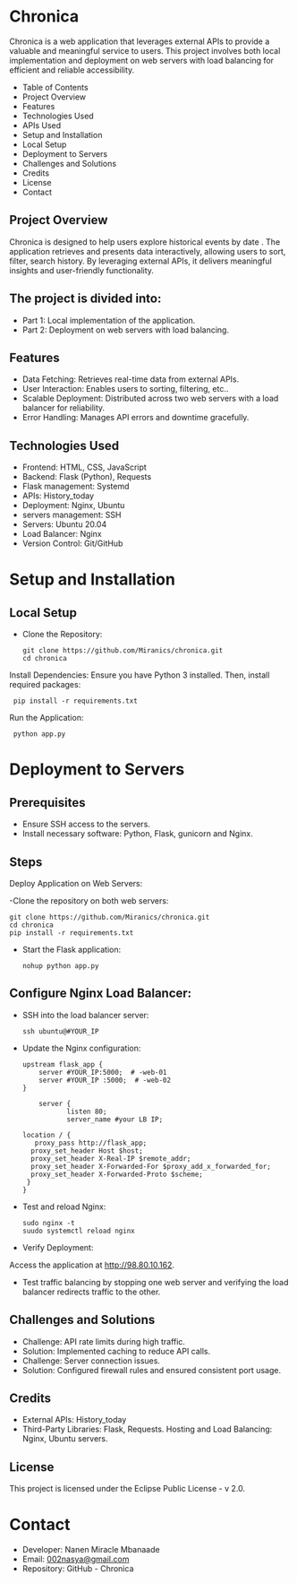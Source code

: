    
# Chronica
Chronica is a web application that leverages external APIs to provide a valuable and meaningful service to users. This project involves both local implementation and deployment on web servers with load balancing for efficient and reliable accessibility.

- Table of Contents   
- Project Overview   
- Features
- Technologies Used
- APIs Used
- Setup and Installation
- Local Setup
- Deployment to Servers
- Challenges and Solutions
- Credits
- License
- Contact
## Project Overview
Chronica is designed to help users explore historical events by date . The application retrieves and presents data interactively, allowing users to sort, filter, search history. By leveraging external APIs, it delivers meaningful insights and user-friendly functionality.

## The project is divided into:

- Part 1: Local implementation of the application.
- Part 2: Deployment on web servers with load balancing.
## Features
- Data Fetching: Retrieves real-time data from external APIs.
- User Interaction: Enables users to sorting, filtering, etc..
- Scalable Deployment: Distributed across two web servers with a load balancer for reliability.
- Error Handling: Manages API errors and downtime gracefully.
## Technologies Used
- Frontend: HTML, CSS, JavaScript
- Backend: Flask (Python), Requests
- Flask management: Systemd
- APIs: History_today
- Deployment: Nginx, Ubuntu
- servers management: SSH
- Servers: Ubuntu 20.04
- Load Balancer: Nginx
- Version Control: Git/GitHub

# Setup and Installation
## Local Setup
- Clone the Repository:

      git clone https://github.com/Miranics/chronica.git
      cd chronica
Install Dependencies: Ensure you have Python 3 installed. Then, install required packages:

     pip install -r requirements.txt
Run the Application:


     python app.py

# Deployment to Servers
## Prerequisites
- Ensure SSH access to the servers.
- Install necessary software: Python, Flask, gunicorn and Nginx.
## Steps
Deploy Application on Web Servers:

-Clone the repository on both web servers:

    git clone https://github.com/Miranics/chronica.git
    cd chronica
    pip install -r requirements.txt
- Start the Flask application:

      nohup python app.py 
## Configure Nginx Load Balancer:

- SSH into the load balancer server:

      ssh ubuntu@#YOUR_IP
- Update the Nginx configuration:

      upstream flask_app {
          server #YOUR_IP:5000;  # -web-01
          server #YOUR_IP :5000;  # -web-02
      }

          server {
                 listen 80;
                 server_name #your LB IP;

      location / {
         proxy_pass http://flask_app;
        proxy_set_header Host $host;
        proxy_set_header X-Real-IP $remote_addr;
        proxy_set_header X-Forwarded-For $proxy_add_x_forwarded_for;
        proxy_set_header X-Forwarded-Proto $scheme;
       }
      }
- Test and reload Nginx:

      sudo nginx -t
      suudo systemctl reload nginx
- Verify Deployment:

Access the application at http://98.80.10.162.
- Test traffic balancing by stopping one web server and verifying the load balancer redirects traffic to the other.
## Challenges and Solutions   
- Challenge: API rate limits during high traffic.
- Solution: Implemented caching to reduce API calls.
- Challenge: Server connection issues.
- Solution: Configured firewall rules and ensured consistent port usage.
## Credits
- External APIs: History_today
- Third-Party Libraries: Flask, Requests.
 Hosting and Load Balancing: Nginx, Ubuntu servers.
## License
This project is licensed under the Eclipse Public License - v 2.0.

# Contact
- Developer: Nanen Miracle Mbanaade
- Email: 002nasya@gmail.com
- Repository: GitHub - Chronica
